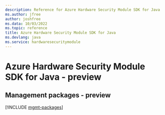 ```yaml
---
description: Reference for Azure Hardware Security Module SDK for Java
ms.author: jfree
author: joshfree
ms.data: 10/03/2022
ms.topic: reference
title: Azure Hardware Security Module SDK for Java
ms.devlang: java
ms.service: hardwaresecuritymodule
---
```

# Azure Hardware Security Module SDK for Java - preview

## Management packages - preview
[!INCLUDE [mgmt-packages](hardware-security-module-mgmt-index.md)]